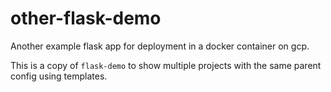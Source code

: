 other-flask-demo
============

Another example flask app for deployment in a docker container on gcp.

This is a copy of `flask-demo` to show multiple projects with the same parent config using templates.
